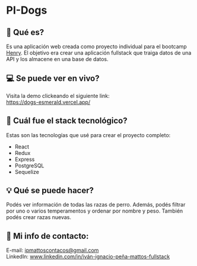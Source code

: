 # PI-Dogs
 
## 🤔 Qué es?
Es una aplicación web creada como proyecto individual para el bootcamp <a href="https://soyhenry.com/">Henry</a>. El objetivo era crear una aplicación fullstack que traiga datos de una API y los almacene en una base de datos.
 
## 💻 Se puede ver en vivo?
Visita la demo clickeando el siguiente link:\
https://dogs-esmerald.vercel.app/
 
## 🧱 Cuál fue el stack tecnológico? 
Estas son las tecnologías que usé para crear el proyecto completo:
- React
- Redux
- Express
- PostgreSQL
- Sequelize
 
## 💡 Qué se puede hacer?
Podés ver información de todas las razas de perro. Además, podés filtrar por uno o varios temperamentos y ordenar por nombre y peso. También podés crear razas nuevas.
 
## 💬 Mi info de contacto:
E-mail: ipmattoscontacos@gmail.com\
LinkedIn: www.linkedin.com/in/iván-ignacio-peña-mattos-fullstack
